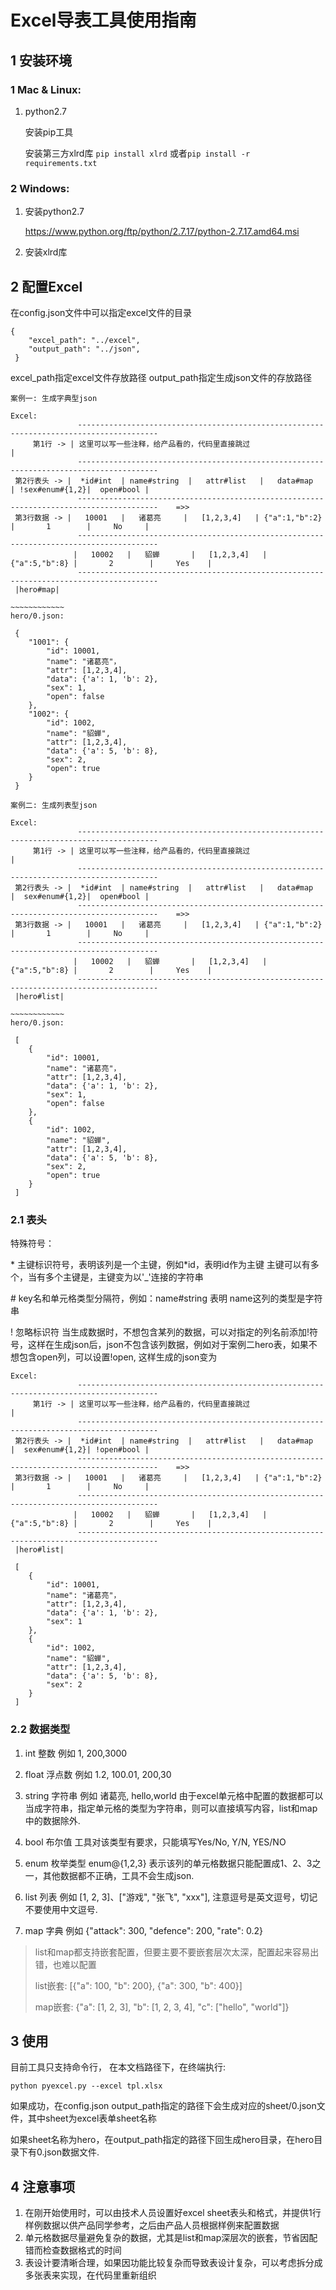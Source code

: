 Excel导表工具使用指南
=====================

## 1 安装环境

### 1 Mac & Linux:

1. python2.7
    
    安装pip工具

    安装第三方xlrd库
    `pip install xlrd` 或者`pip install -r requirements.txt`


### 2 Windows:

1. 安装python2.7

    https://www.python.org/ftp/python/2.7.17/python-2.7.17.amd64.msi

2. 安装xlrd库
    

## 2 配置Excel

在config.json文件中可以指定excel文件的目录

```
{
    "excel_path": "../excel",
    "output_path": "../json",
 }
```
excel_path指定excel文件存放路径
output_path指定生成json文件的存放路径


```
案例一: 生成字典型json

Excel:
               ----------------------------------------------------------------------------------------
     第1行 -> | 这里可以写一些注释，给产品看的，代码里直接跳过                                         |
               ----------------------------------------------------------------------------------------
 第2行表头 -> |  *id#int  | name#string  |   attr#list   |   data#map    | !sex#enum#{1,2}|  open#bool |
               ----------------------------------------------------------------------------------------    =>>
 第3行数据 -> |   10001   |   诸葛亮     |   [1,2,3,4]   | {"a":1,"b":2} |       1        |     No     |
               ----------------------------------------------------------------------------------------
              |   10002   |   貂蝉       |   [1,2,3,4]   | {"a":5,"b":8} |       2        |     Yes    |
               ----------------------------------------------------------------------------------------
 |hero#map|

~~~~~~~~~~~~
hero/0.json:

 {
    "1001": {
        "id": 10001,
        "name": "诸葛亮"，
        "attr": [1,2,3,4],
        "data": {'a': 1, 'b': 2},
        "sex": 1,
        "open": false
    },
    "1002": {
        "id": 1002,
        "name": "貂蝉",
        "attr": [1,2,3,4],
        "data": {'a': 5, 'b': 8},
        "sex": 2,
        "open": true
    }
 }
```

```
案例二: 生成列表型json

Excel:
               ----------------------------------------------------------------------------------------
     第1行 -> | 这里可以写一些注释，给产品看的，代码里直接跳过                                         |
               ----------------------------------------------------------------------------------------
 第2行表头 -> |  *id#int  | name#string  |   attr#list   |   data#map    |  sex#enum#{1,2}|  open#bool |
               ----------------------------------------------------------------------------------------    =>>
 第3行数据 -> |   10001   |   诸葛亮     |   [1,2,3,4]   | {"a":1,"b":2} |       1        |     No     |
               ----------------------------------------------------------------------------------------
              |   10002   |   貂蝉       |   [1,2,3,4]   | {"a":5,"b":8} |       2        |     Yes    |
               ----------------------------------------------------------------------------------------
 |hero#list|

~~~~~~~~~~~~
hero/0.json:

 [
    {
        "id": 10001,
        "name": "诸葛亮"，
        "attr": [1,2,3,4],
        "data": {'a': 1, 'b': 2},
        "sex": 1,
        "open": false
    },
    {
        "id": 1002,
        "name": "貂蝉",
        "attr": [1,2,3,4],
        "data": {'a': 5, 'b': 8},
        "sex": 2,
        "open": true
    }
 ]
```

### 2.1 表头

特殊符号：

\* 主键标识符号，表明该列是一个主键，例如*id，表明id作为主键
    主键可以有多个，当有多个主键是，主键变为以'_'连接的字符串

\# key名和单元格类型分隔符，例如：name#string 表明 name这列的类型是字符串

! 忽略标识符
当生成数据时，不想包含某列的数据，可以对指定的列名前添加!符号，这样在生成json后，json不包含该列数据，例如对于案例二hero表，如果不想包含open列，可以设置!open, 这样生成的json变为

```
Excel:
               ----------------------------------------------------------------------------------------
     第1行 -> | 这里可以写一些注释，给产品看的，代码里直接跳过                                         |
               ----------------------------------------------------------------------------------------
 第2行表头 -> |  *id#int  | name#string  |   attr#list   |   data#map    |  sex#enum#{1,2}| !open#bool |
               ----------------------------------------------------------------------------------------    =>>
 第3行数据 -> |   10001   |   诸葛亮     |   [1,2,3,4]   | {"a":1,"b":2} |       1        |     No     |
               ----------------------------------------------------------------------------------------
              |   10002   |   貂蝉       |   [1,2,3,4]   | {"a":5,"b":8} |       2        |     Yes    |
               ----------------------------------------------------------------------------------------
 |hero#list|

 [
    {
        "id": 10001,
        "name": "诸葛亮"，
        "attr": [1,2,3,4],
        "data": {'a': 1, 'b': 2},
        "sex": 1
    },
    {
        "id": 1002,
        "name": "貂蝉",
        "attr": [1,2,3,4],
        "data": {'a': 5, 'b': 8},
        "sex": 2
    }
 ]

```

### 2.2 数据类型

1. int 整数
例如 1, 200,3000

2. float 浮点数
例如 1.2, 100.01, 200,30

3. string 字符串
例如 诸葛亮, hello,world
由于excel单元格中配置的数据都可以当成字符串，指定单元格的类型为字符串，则可以直接填写内容，list和map中的数据除外.

4. bool 布尔值
工具对该类型有要求，只能填写Yes/No, Y/N, YES/NO

5. enum 枚举类型
enum@{1,2,3} 表示该列的单元格数据只能配置成1、2、3之一，其他数据都不正确，工具不会生成json.

6. list 列表
例如 [1, 2, 3]、["游戏", "张飞", "xxx"], 注意逗号是英文逗号，切记不要使用中文逗号.

7. map 字典
例如 {"attack": 300, "defence": 200, "rate": 0.2}

>  list和map都支持嵌套配置，但要主要不要嵌套层次太深，配置起来容易出错，也难以配置
> 
> list嵌套: [{"a": 100, "b": 200}, {"a": 300, "b": 400}]
>
> map嵌套: {"a": [1, 2, 3], "b": [1, 2, 3, 4], "c": ["hello", "world"]}

## 3 使用

目前工具只支持命令行，
在本文档路径下，在终端执行:

`python pyexcel.py --excel tpl.xlsx`

如果成功，在config.json output_path指定的路径下会生成对应的sheet/0.json文件，其中sheet为excel表单sheet名称

如果sheet名称为hero，在output_path指定的路径下回生成hero目录，在hero目录下有0.json数据文件.

## 4 注意事项

1. 在刚开始使用时，可以由技术人员设置好excel sheet表头和格式，并提供1行样例数据以供产品同学参考，之后由产品人员根据样例来配置数据
2. 单元格数据尽量避免复杂的数据，尤其是list和map深层次的嵌套，节省因配错而检查数据格式的时间
3. 表设计要清晰合理，如果因功能比较复杂而导致表设计复杂，可以考虑拆分成多张表来实现，在代码里重新组织

